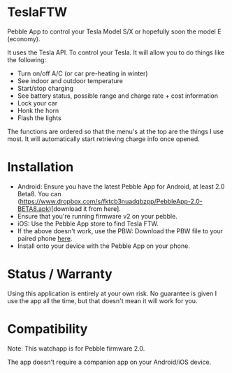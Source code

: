 TeslaFTW
========

Pebble App to control your Tesla Model S/X or hopefully soon the model E (economy).

It uses the Tesla API. To control your Tesla. It will allow you to do things like the following:

 - Turn on/off A/C (or car pre-heating in winter)
 - See indoor and outdoor temperature
 - Start/stop charging
 - See battery status, possible range and charge rate + cost information
 - Lock your car
 - Honk the horn
 - Flash the lights

The functions are ordered so that the menu's at the top are the things I use most. It will automatically start retrieving charge info once opened.

Installation
========
 - Android: Ensure you have the latest Pebble App for Android, at least 2.0 Beta8. You can (https://www.dropbox.com/s/fktcb3nuadqbzpp/PebbleApp-2.0-BETA8.apk)[download it from here].
 - Ensure that you're running firmware v2 on your pebble.
 - iOS: Use the Pebble App store to find Tesla FTW.
 - If the above doesn't work, use the PBW: Download the PBW file to your paired phone [here](https://github.com/ErikDeBruijn/TeslaFTW/blob/master/build/TeslaFTW.pbw?raw=true).
 - Install onto your device with the Pebble App on your phone.


Status / Warranty
=================

Using this application is entirely at your own risk. No guarantee is given I use the app all the time, but that doesn't mean it will work for you.

Compatibility
=============

Note: This watchapp is for Pebble firmware 2.0.

The app doesn't require a companion app on your Android/iOS device.